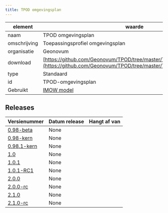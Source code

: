 ```yaml
---
title: TPOD omgevingsplan
---
```


|element|waarde|
|-----|------|
| naam  |TPOD omgevingsplan|
| omschrijving  |Toepassingsprofiel omgevingsplan|
| organisatie  |Geonovum|
| download  | [https://github.com/Geonovum/TPOD/tree/master/TPOD%20Omgevingsplan](https://github.com/Geonovum/TPOD/tree/master/TPOD%20Omgevingsplan)|
| type  |Standaard|
| id  |TPOD-omgevingsplan|
| Gebruikt|[IMOW model](https://geonovum.github.io/dso-configuratiemanagement/ci/Geonovum/IMOW)|

## Releases

|Versienummer|Datum release|Hangt af van
|-------|-------|-----|
| [0.98-beta](<https://github.com/Geonovum/TPOD/blob/master/TPOD Omgevingsplan/TPOD Omgevingsplan v0.98-beta.pdf>)|None||
| [0.98-kern](<https://github.com/Geonovum/TPOD/blob/master/TPOD Omgevingsplan/TPOD Omgevingsplan v0.98-kern.pdf>)|None||
| [0.98.1-kern](<https://github.com/Geonovum/TPOD/blob/master/TPOD Omgevingsplan/TPOD Omgevingsplan v0.98.1-kern.pdf>)|None||
| [1.0](<https://github.com/Geonovum/TPOD/blob/master/TPOD Omgevingsplan/TPOD Omgevingsplan v1.0.pdf>)|None||
| [1.0.1](<https://github.com/Geonovum/TPOD/blob/master/TPOD Omgevingsplan/TPOD Omgevingsplan v1.0.1.pdf>)|None||
| [1.0.1-RC1](<https://github.com/Geonovum/TPOD/blob/master/TPOD Omgevingsplan/TPOD Omgevingsplan v1.0.1-RC1.pdf>)|None||
| [2.0.0](<https://github.com/Geonovum/TPOD/blob/master/TPOD Omgevingsplan/TPOD_Omgevingsplan_v2.0.0.pdf>)|None||
| [2.0.0-rc](<https://github.com/Geonovum/TPOD/blob/master/TPOD Omgevingsplan/TPOD_Omgevingsplan_v2.0.0-rc.pdf>)|None||
| [2.1.0](<https://github.com/Geonovum/TPOD/blob/master/TPOD Omgevingsplan/TPOD_omgevingsplan_v2.1.0.pdf>)|None||
| [2.1.0-rc](<https://github.com/Geonovum/TPOD/blob/master/TPOD Omgevingsplan/TPOD_Omgevingsplan_v2.1.0-rc.pdf>)|None||

